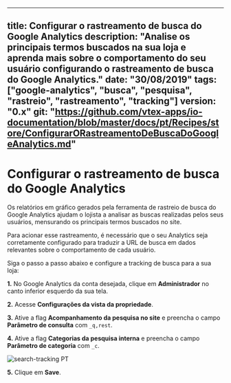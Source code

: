 
---
title: Configurar o rastreamento de busca do Google Analytics
description: "Analise os principais termos buscados na sua loja e aprenda mais sobre o comportamento do seu usuário configurando o rastreamento de busca do Google Analytics."
date: "30/08/2019"
tags: ["google-analytics", "busca", "pesquisa", "rastreio", "rastreamento", "tracking"]
version: "0.x"
git: "https://github.com/vtex-apps/io-documentation/blob/master/docs/pt/Recipes/store/ConfigurarORastreamentoDeBuscaDoGoogleAnalytics.md"
---

# Configurar o rastreamento de busca do Google Analytics

Os relatórios em gráfico gerados pela ferramenta de rastreio de busca do Google Analytics ajudam o lojista a analisar as buscas realizadas pelos seus usuários, mensurando os principais termos buscados no site. 

Para acionar esse rastreamento, é necessário que o seu Analytics seja corretamente configurado para traduzir a URL de busca em dados relevantes sobre o comportamento de cada usuário. 

Siga o passo a passo abaixo e configure a tracking de busca para a sua loja:

**1.** No Google Analytics da conta desejada, clique em **Administrador** no canto inferior esquerdo da sua tela.

**2.** Acesse **Configurações da vista da propriedade**.

**3.** Ative a flag **Acompanhamento da pesquisa no site** e preencha o campo **Parâmetro de consulta** com  `_q,rest`.

**4.** Ative a flag **Categorias da pesquisa interna** e preencha o campo **Parâmetro de categoria** com  `_c`.

![search-tracking PT](https://user-images.githubusercontent.com/52087100/63991237-46fb1300-cabd-11e9-86c0-fc378a0e855b.png)

**5.** Clique em **Save**.  
